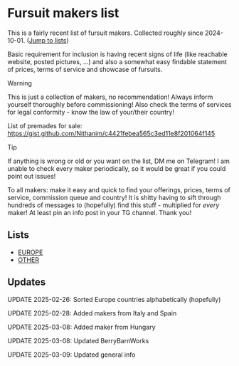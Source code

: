 # Fursuit makers list
This is a fairly recent list of fursuit makers. Collected roughly since 2024-10-01. ([Jump to lists](#lists))

Basic requirement for inclusion is having recent signs of life (like reachable website, posted pictures, ...) and also a somewhat easy findable statement of prices, terms of service and showcase of fursuits.

> [!WARNING]
> This is just a collection of makers, no recommendation! Always inform yourself thoroughly before commissioning! Also check the terms of services for legal conformity - know the law of your/their country!

List of premades for sale: https://gist.github.com/Nithanim/c4421febea565c3ed11e8f201064f145

> [!TIP]
> If anything is wrong or old or you want on the list, DM me on Telegram!
> I am unable to check every maker periodically, so it would be great if you could point out issues!

To all makers: make it easy and quick to find your offerings, prices, terms of service, commission queue and country! It is shitty having to sift through hundreds of messages to (hopefully) find this stuff - multiplied for *every* maker! At least pin an info post in your TG channel. Thank you!


## Lists

* [EUROPE](Europe.md)
* [OTHER](Other.md)

## Updates

UPDATE 2025-02-26: Sorted Europe countries alphabetically (hopefully)

UPDATE 2025-02-28: Added makers from Italy and Spain

UPDATE 2025-03-08: Added maker from Hungary

UPDATE 2025-03-08: Updated BerryBarnWorks

UPDATE 2025-03-09: Updated general info


